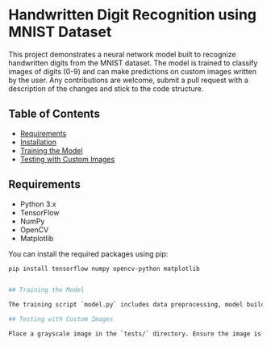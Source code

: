 # Handwritten Digit Recognition using MNIST Dataset


This project demonstrates a neural network model built to recognize handwritten digits from the MNIST dataset. The model is trained to classify images of digits (0-9) and can make predictions on custom images written by the user. Any contributions are welcome, submit a pull request with a description of the changes and stick to the code structure.


## Table of Contents
- [Requirements](#requirements)
- [Installation](#installation)
- [Training the Model](#training-the-model)
- [Testing with Custom Images](#testing-with-custom-images)



## Requirements

- Python 3.x
- TensorFlow
- NumPy
- OpenCV
- Matplotlib

You can install the required packages using pip:

```bash
pip install tensorflow numpy opencv-python matplotlib 


## Training the Model

The training script `model.py` includes data preprocessing, model building, training, and saving the model. I may in the future make this actually user friendly and split the model files into easier to understand and runnable componenets.

## Testing with Custom Images

Place a grayscale image in the `tests/` directory. Ensure the image is 28x28 pixels you can do this in microsoft paint. Replace the img url with your image.


